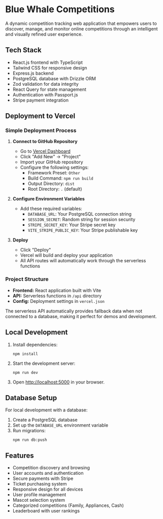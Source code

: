 # Blue Whale Competitions

A dynamic competition tracking web application that empowers users to discover, manage, and monitor online competitions through an intelligent and visually refined user experience.

## Tech Stack

- React.js frontend with TypeScript
- Tailwind CSS for responsive design
- Express.js backend
- PostgreSQL database with Drizzle ORM
- Zod validation for data integrity
- React Query for state management
- Authentication with Passport.js
- Stripe payment integration

## Deployment to Vercel

### Simple Deployment Process

1. **Connect to GitHub Repository**
   - Go to [Vercel Dashboard](https://vercel.com/dashboard)
   - Click "Add New" → "Project"
   - Import your GitHub repository
   - Configure the following settings:
     - Framework Preset: `Other`
     - Build Command: `npm run build`
     - Output Directory: `dist`
     - Root Directory: `.` (default)

2. **Configure Environment Variables**
   - Add these required variables:
     - `DATABASE_URL`: Your PostgreSQL connection string
     - `SESSION_SECRET`: Random string for session security
     - `STRIPE_SECRET_KEY`: Your Stripe secret key
     - `VITE_STRIPE_PUBLIC_KEY`: Your Stripe publishable key

3. **Deploy**
   - Click "Deploy"
   - Vercel will build and deploy your application
   - All API routes will automatically work through the serverless functions

### Project Structure

- **Frontend:** React application built with Vite
- **API:** Serverless functions in `/api` directory
- **Config:** Deployment settings in `vercel.json`

The serverless API automatically provides fallback data when not connected to a database, making it perfect for demos and development.

## Local Development

1. Install dependencies:
   ```
   npm install
   ```

2. Start the development server:
   ```
   npm run dev
   ```

3. Open [http://localhost:5000](http://localhost:5000) in your browser.

## Database Setup

For local development with a database:

1. Create a PostgreSQL database
2. Set up the `DATABASE_URL` environment variable
3. Run migrations:
   ```
   npm run db:push
   ```

## Features

- Competition discovery and browsing
- User accounts and authentication
- Secure payments with Stripe
- Ticket purchasing system
- Responsive design for all devices
- User profile management
- Mascot selection system
- Categorized competitions (Family, Appliances, Cash)
- Leaderboard with user rankings